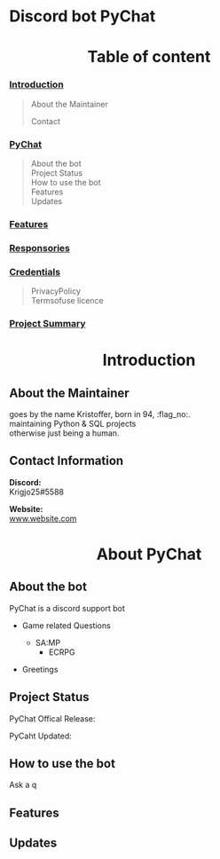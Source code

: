 # Discord bot PyChat

<h1 align='center'> Table of content </h1>

### [Introduction](#Introduction)
>   About the Maintainer
>   
>   Contact

### [PyChat](#PyChat)

> About the bot<br>
> Project Status<br>
> How to use the bot<br>
> Features<br>
> Updates

### [Features](#Features)

### [Responsories](#Responsories)

### [Credentials](#Credentials)

> PrivacyPolicy<br>
> Termsofuse
> licence

### [Project Summary](#project-Summary)

<h1 align='center'> Introduction</h1>

## About the Maintainer

goes by the name Kristoffer, born in 94, :flag_no:.<br>
maintaining Python & SQL projects<br>
otherwise just being a human.

##  Contact Information

**Discord:** <br>
Krigjo25#5588<br>

**Website:**<br> 
www.website.com

<h1 align='center'>About PyChat</h1>

##  About the bot

PyChat is a discord support bot

-   Game related Questions
    *   SA:MP
        *   ECRPG

-   Greetings

## Project Status

PyChat Offical Release:<br>

PyCaht Updated:<br>


## How to use the bot
Ask a q

## Features
## Updates
